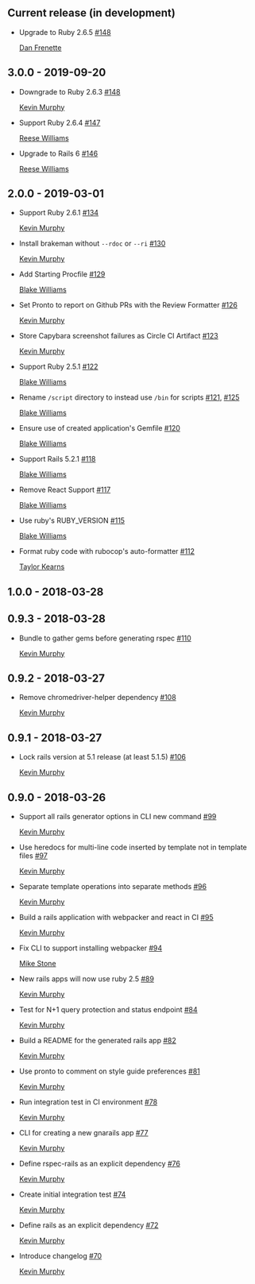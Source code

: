 ## Current release (in development)

* Upgrade to Ruby 2.6.5 [#148](https://github.com/TheGnarCo/gnarails/pull/149)

  [Dan Frenette](https://github.com/danfrenette)

## 3.0.0 - 2019-09-20

* Downgrade to Ruby 2.6.3 [#148](https://github.com/TheGnarCo/gnarails/pull/148)

  [Kevin Murphy](https://github.com/kevin-j-m)

* Support Ruby 2.6.4 [#147](https://github.com/TheGnarCo/gnarails/pull/147)

  [Reese Williams](https://github.com/reese)

* Upgrade to Rails 6 [#146](https://github.com/TheGnarCo/gnarails/pull/146)

  [Reese Williams](https://github.com/reese)

## 2.0.0 - 2019-03-01

* Support Ruby 2.6.1 [#134](https://github.com/TheGnarCo/gnarails/pull/134)

  [Kevin Murphy](https://github.com/kevin-j-m)

* Install brakeman without `--rdoc` or `--ri` [#130](https://github.com/TheGnarCo/gnarails/pull/130)

  [Kevin Murphy](https://github.com/kevin-j-m)

* Add Starting Procfile [#129](https://github.com/TheGnarCo/gnarails/pull/129)

  [Blake Williams](https://github.com/BlakeWilliams)

* Set Pronto to report on Github PRs with the Review Formatter [#126](https://github.com/TheGnarCo/gnarails/pull/126)

  [Kevin Murphy](https://github.com/kevin-j-m)

* Store Capybara screenshot failures as Circle CI Artifact [#123](https://github.com/TheGnarCo/gnarails/pull/123)

  [Kevin Murphy](https://github.com/kevin-j-m)

* Support Ruby 2.5.1 [#122](https://github.com/TheGnarCo/gnarails/pull/122)

  [Blake Williams](https://github.com/BlakeWilliams)

* Rename `/script` directory to instead use `/bin` for scripts [#121](https://github.com/TheGnarCo/gnarails/pull/121), [#125](https://github.com/TheGnarCo/gnarails/pull/125)

  [Blake Williams](https://github.com/BlakeWilliams)

* Ensure use of created application's Gemfile [#120](https://github.com/TheGnarCo/gnarails/pull/120)

  [Blake Williams](https://github.com/BlakeWilliams)

* Support Rails 5.2.1 [#118](https://github.com/TheGnarCo/gnarails/pull/118)

  [Blake Williams](https://github.com/BlakeWilliams)

* Remove React Support [#117](https://github.com/TheGnarCo/gnarails/pull/117)

  [Blake Williams](https://github.com/BlakeWilliams)

* Use ruby's RUBY_VERSION [#115](https://github.com/TheGnarCo/gnarails/pull/115)

  [Blake Williams](https://github.com/BlakeWilliams)

* Format ruby code with rubocop's auto-formatter [#112](https://github.com/TheGnarCo/gnarails/pull/112)

  [Taylor Kearns](https://github.com/taylorkearns)

## 1.0.0 - 2018-03-28

## 0.9.3 - 2018-03-28

* Bundle to gather gems before generating rspec [#110](https://github.com/TheGnarCo/gnarails/pull/110)

  [Kevin Murphy](https://github.com/kevin-j-m)

## 0.9.2 - 2018-03-27

* Remove chromedriver-helper dependency [#108](https://github.com/TheGnarCo/gnarails/pull/108)

  [Kevin Murphy](https://github.com/kevin-j-m)

## 0.9.1 - 2018-03-27

* Lock rails version at 5.1 release (at least 5.1.5) [#106](https://github.com/TheGnarCo/gnarails/pull/106)

  [Kevin Murphy](https://github.com/kevin-j-m)

## 0.9.0 - 2018-03-26

* Support all rails generator options in CLI new command [#99](https://github.com/TheGnarCo/gnarails/pull/99)

  [Kevin Murphy](https://github.com/kevin-j-m)

* Use heredocs for multi-line code inserted by template not in template files [#97](https://github.com/TheGnarCo/gnarails/pull/97)

  [Kevin Murphy](https://github.com/kevin-j-m)

* Separate template operations into separate methods [#96](https://github.com/TheGnarCo/gnarails/pull/96)

  [Kevin Murphy](https://github.com/kevin-j-m)

* Build a rails application with webpacker and react in CI [#95](https://github.com/TheGnarCo/gnarails/pull/95)

  [Kevin Murphy](https://github.com/kevin-j-m)

* Fix CLI to support installing webpacker [#94](https://github.com/TheGnarCo/gnarails/pull/94)

  [Mike Stone](https://github.com/mikestone14)

* New rails apps will now use ruby 2.5 [#89](https://github.com/TheGnarCo/gnarails/pull/89)

  [Kevin Murphy](https://github.com/kevin-j-m)

* Test for N+1 query protection and status endpoint [#84](https://github.com/TheGnarCo/gnarails/pull/84)

  [Kevin Murphy](https://github.com/kevin-j-m)

* Build a README for the generated rails app [#82](https://github.com/TheGnarCo/gnarails/pull/82)

  [Kevin Murphy](https://github.com/kevin-j-m)

* Use pronto to comment on style guide preferences [#81](https://github.com/TheGnarCo/gnarails/pull/81)

  [Kevin Murphy](https://github.com/kevin-j-m)

* Run integration test in CI environment [#78](https://github.com/TheGnarCo/gnarails/pull/78)

  [Kevin Murphy](https://github.com/kevin-j-m)

* CLI for creating a new gnarails app [#77](https://github.com/TheGnarCo/gnarails/pull/77)

  [Kevin Murphy](https://github.com/kevin-j-m)

* Define rspec-rails as an explicit dependency [#76](https://github.com/TheGnarCo/gnarails/pull/76)

  [Kevin Murphy](https://github.com/kevin-j-m)

* Create initial integration test [#74](https://github.com/TheGnarCo/gnarails/pull/74)

  [Kevin Murphy](https://github.com/kevin-j-m)

* Define rails as an explicit dependency [#72](https://github.com/TheGnarCo/gnarails/pull/73)

  [Kevin Murphy](https://github.com/kevin-j-m)

* Introduce changelog [#70](https://github.com/TheGnarCo/gnarails/pull/70)

  [Kevin Murphy](https://github.com/kevin-j-m)
